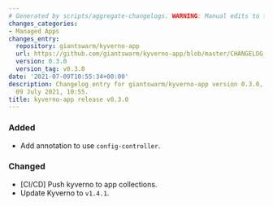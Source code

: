 ```yaml
---
# Generated by scripts/aggregate-changelogs. WARNING: Manual edits to this files will be overwritten.
changes_categories:
- Managed Apps
changes_entry:
  repository: giantswarm/kyverno-app
  url: https://github.com/giantswarm/kyverno-app/blob/master/CHANGELOG.md#030---2021-07-09
  version: 0.3.0
  version_tag: v0.3.0
date: '2021-07-09T10:55:34+00:00'
description: Changelog entry for giantswarm/kyverno-app version 0.3.0, published on
  09 July 2021, 10:55.
title: kyverno-app release v0.3.0
---
```


### Added
- Add annotation to use `config-controller`.
### Changed
- \[CI/CD\] Push kyverno to app collections.
- Update Kyverno to `v1.4.1`.
